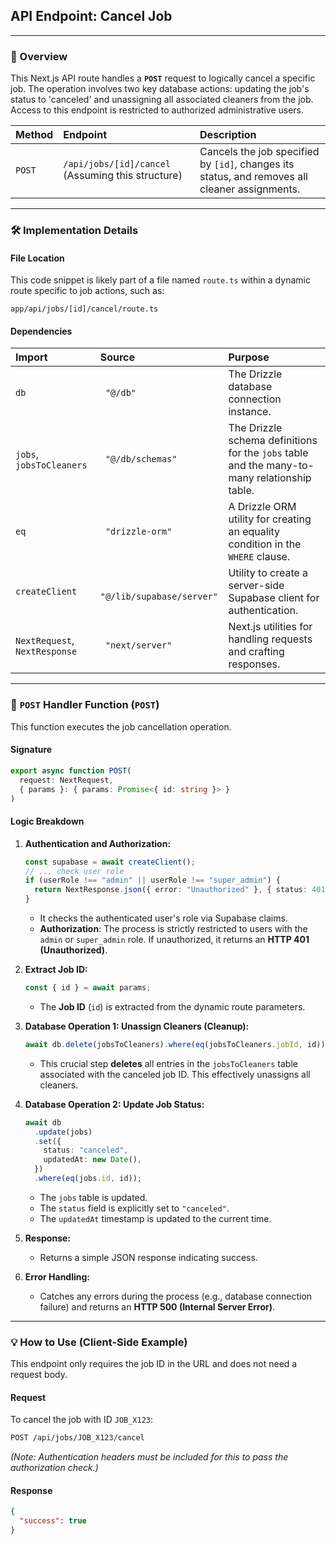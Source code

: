 ## API Endpoint: Cancel Job

-----

### 🚀 Overview

This Next.js API route handles a **`POST`** request to logically cancel a specific job. The operation involves two key database actions: updating the job's status to 'canceled' and unassigning all associated cleaners from the job. Access to this endpoint is restricted to authorized administrative users.

| Method | Endpoint | Description |
| :--- | :--- | :--- |
| `POST` | `/api/jobs/[id]/cancel` (Assuming this structure) | Cancels the job specified by `[id]`, changes its status, and removes all cleaner assignments. |

-----

### 🛠️ Implementation Details

#### **File Location**

This code snippet is likely part of a file named `route.ts` within a dynamic route specific to job actions, such as:

```
app/api/jobs/[id]/cancel/route.ts
```

#### **Dependencies**

| Import | Source | Purpose |
| :--- | :--- | :--- |
| `db` | `  "@/db" ` | The Drizzle database connection instance. |
| `jobs`, `jobsToCleaners` | `  "@/db/schemas" ` | The Drizzle schema definitions for the `jobs` table and the many-to-many relationship table. |
| `eq` | `  "drizzle-orm" ` | A Drizzle ORM utility for creating an equality condition in the `WHERE` clause. |
| `createClient` | `  "@/lib/supabase/server" ` | Utility to create a server-side Supabase client for authentication. |
| `NextRequest`, `NextResponse` | `  "next/server" ` | Next.js utilities for handling requests and crafting responses. |

-----

### 📝 `POST` Handler Function (`POST`)

This function executes the job cancellation operation.

#### **Signature**

```typescript
export async function POST(
  request: NextRequest,
  { params }: { params: Promise<{ id: string }> }
)
```

#### **Logic Breakdown**

1.  **Authentication and Authorization:**

    ```typescript
    const supabase = await createClient();
    // ... check user role
    if (userRole !== "admin" || userRole !== "super_admin") {
      return NextResponse.json({ error: "Unauthorized" }, { status: 401 });
    }
    ```

      * It checks the authenticated user's role via Supabase claims.
      * **Authorization**: The process is strictly restricted to users with the `admin` or `super_admin` role. If unauthorized, it returns an **HTTP 401 (Unauthorized)**.

2.  **Extract Job ID:**

    ```typescript
    const { id } = await params;
    ```

      * The **Job ID** (`id`) is extracted from the dynamic route parameters.

3.  **Database Operation 1: Unassign Cleaners (Cleanup):**

    ```typescript
    await db.delete(jobsToCleaners).where(eq(jobsToCleaners.jobId, id));
    ```

      * This crucial step **deletes** all entries in the `jobsToCleaners` table associated with the canceled job ID. This effectively unassigns all cleaners.

4.  **Database Operation 2: Update Job Status:**

    ```typescript
    await db
      .update(jobs)
      .set({
        status: "canceled",
        updatedAt: new Date(),
      })
      .where(eq(jobs.id, id));
    ```

      * The `jobs` table is updated.
      * The `status` field is explicitly set to `"canceled"`.
      * The `updatedAt` timestamp is updated to the current time.

5.  **Response:**

      * Returns a simple JSON response indicating success.

6.  **Error Handling:**

      * Catches any errors during the process (e.g., database connection failure) and returns an **HTTP 500 (Internal Server Error)**.

-----

### 💡 How to Use (Client-Side Example)

This endpoint only requires the job ID in the URL and does not need a request body.

#### **Request**

To cancel the job with ID `JOB_X123`:

```bash
POST /api/jobs/JOB_X123/cancel
```

*(Note: Authentication headers must be included for this to pass the authorization check.)*

#### **Response**

```json
{
  "success": true
}
```